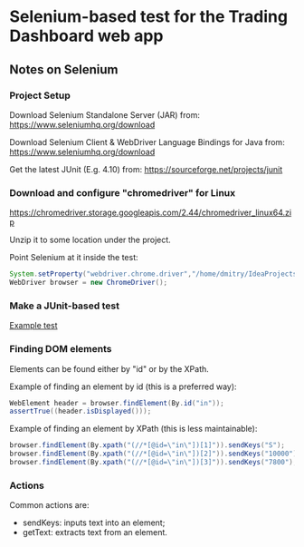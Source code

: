 # Selenium-based test for the Trading Dashboard web app

## Notes on Selenium

### Project Setup

Download Selenium Standalone Server (JAR) from:
<https://www.seleniumhq.org/download>

Download Selenium Client & WebDriver Language Bindings for Java from:
<https://www.seleniumhq.org/download>

Get the latest JUnit (E.g. 4.10) from:
<https://sourceforge.net/projects/junit>

### Download and configure "chromedriver" for Linux

<https://chromedriver.storage.googleapis.com/2.44/chromedriver_linux64.zip>

Unzip it to some location under the project.

Point Selenium at it inside the test:
```java
System.setProperty("webdriver.chrome.driver","/home/dmitry/IdeaProjects/SeleniumTest/drivers/chromedriver");
WebDriver browser = new ChromeDriver();
```

### Make a JUnit-based test

[Example test](https://github.com/dmi3aleks/WebAppTester/blob/master/src/com/test/TradingDashboardTest.java)


### Finding DOM elements

Elements can be found either by "id" or by the XPath.


Example of finding an element by id (this is a preferred way):
```java
WebElement header = browser.findElement(By.id("in"));
assertTrue((header.isDisplayed()));
```

Example of finding an element by XPath (this is less maintainable):
```java
browser.findElement(By.xpath("(//*[@id=\"in\"])[1]")).sendKeys("S");
browser.findElement(By.xpath("(//*[@id=\"in\"])[2]")).sendKeys("10000");
browser.findElement(By.xpath("(//*[@id=\"in\"])[3]")).sendKeys("7800");
```

### Actions

Common actions are:
  * sendKeys: inputs text into an element;
  * getText:  extracts text from an element.
